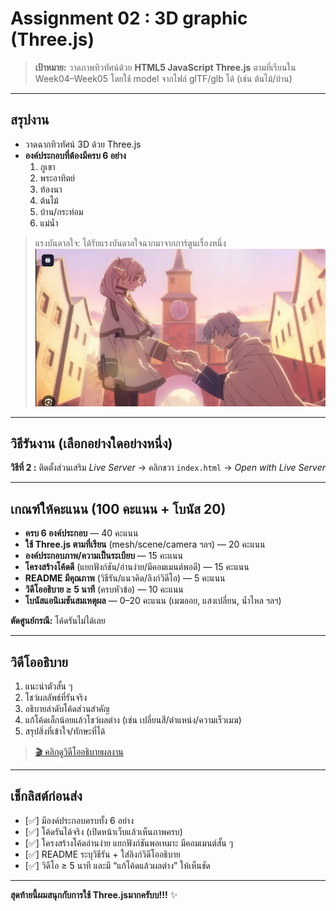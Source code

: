 # Assignment 02 : 3D graphic (Three.js)

> **เป้าหมาย:** วาดภาพทิวทัศน์ด้วย **HTML5 JavaScript Three.js** ตามที่เรียนใน Week04–Week05 โดยใช้ model จากไฟล์ glTF/glb ได้ (เช่น ต้นไม้/บ้าน)

---

## สรุปงาน 
- วาดฉากทิวทัศน์ 3D ด้วย Three.js
- **องค์ประกอบที่ต้องมีครบ 6 อย่าง**
  1) ภูเขา 
  2) พระอาทิตย์
  3) ท้องนา
  4) ต้นไม้
  5) บ้าน/กระท่อม
  6) แม่น้ำ

> แรงบันดาลใจ: ได้รับแรงบันดาลใจฉากมาจากการ์ตูนเรื่องหนึ่ง
> <img src="himmel.png" width="500" alt="himmel"><br>

---

## วิธีรันงาน (เลือกอย่างใดอย่างหนึ่ง)
**วิธีที่ 2 :** ติดตั้งส่วนเสริม *Live Server* → คลิกขวา `index.html` → *Open with Live Server*

---

## เกณฑ์ให้คะแนน (100 คะแนน + โบนัส 20)
- **ครบ 6 องค์ประกอบ** — 40 คะแนน  
- **ใช้ Three.js ตามที่เรียน** (mesh/scene/camera ฯลฯ) — 20 คะแนน  
- **องค์ประกอบภาพ/ความเป็นระเบียบ** — 15 คะแนน  
- **โครงสร้างโค้ดดี** (แยกฟังก์ชัน/อ่านง่าย/มีคอมเมนต์พอดี) — 15 คะแนน  
- **README มีคุณภาพ** (วิธีรัน/แนวคิด/ลิงก์วิดีโอ) — 5 คะแนน  
- **วิดีโออธิบาย ≥ 5 นาที** (ครบหัวข้อ) — 10 คะแนน  
- **โบนัสแอนิเมชันสมเหตุผล** — 0–20 คะแนน (เมฆลอย, แสงเปลี่ยน, น้ำไหล ฯลฯ)

**ตัดศูนย์กรณี:** โค้ดรันไม่ได้เลย

---

## วิดีโออธิบาย 
1) แนะนำตัวสั้น ๆ  
2) โชว์ผลลัพธ์ที่รันจริง  
3) อธิบายลำดับโค้ดส่วนสำคัญ 
4) แก้โค้ดเล็กน้อยแล้วโชว์ผลต่าง (เช่น เปลี่ยนสี/ตำแหน่ง/ความเร็วเมฆ)  
5) สรุปสิ่งที่เข้าใจ/ทักษะที่ได้

> [🎬 คลิกดูวิดีโออธิบายผลงาน](https://youtu.be/fzi9CKOrNmQ)

---

## เช็กลิสต์ก่อนส่ง
- [✅] มีองค์ประกอบครบทั้ง 6 อย่าง  
- [✅] โค้ดรันได้จริง (เปิดหน้าเว็บแล้วเห็นภาพครบ)  
- [✅] โครงสร้างโค้ดอ่านง่าย แยกฟังก์ชันพอเหมาะ มีคอมเมนต์สั้น ๆ  
- [✅] README ระบุวิธีรัน + ใส่ลิงก์วิดีโออธิบาย  
- [✅] วิดีโอ ≥ 5 นาที และมี “แก้โค้ดแล้วผลต่าง” ให้เห็นชัด


---

**สุดท้ายนี้ผมสนุกกับการใช้ Three.jsมากครับบ!!!** ✨